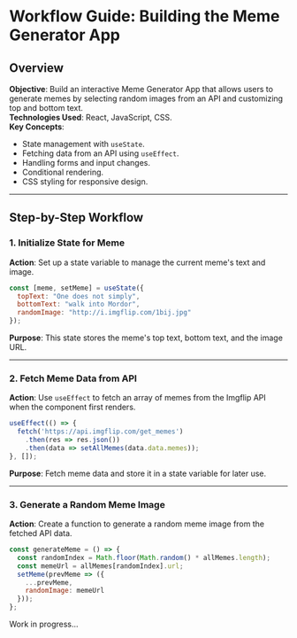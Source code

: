 # Workflow Guide: Building the Meme Generator App

## Overview
**Objective**: Build an interactive Meme Generator App that allows users to generate memes by selecting random images from an API and customizing top and bottom text.  
**Technologies Used**: React, JavaScript, CSS.  
**Key Concepts**:
- State management with `useState`.
- Fetching data from an API using `useEffect`.
- Handling forms and input changes.
- Conditional rendering.
- CSS styling for responsive design.

---

## Step-by-Step Workflow

### 1. **Initialize State for Meme**
**Action**: Set up a state variable to manage the current meme's text and image.

```javascript
const [meme, setMeme] = useState({
  topText: "One does not simply",
  bottomText: "walk into Mordor",
  randomImage: "http://i.imgflip.com/1bij.jpg"
});
```

**Purpose**: This state stores the meme's top text, bottom text, and the image URL.

---


### 2. **Fetch Meme Data from API**
**Action**: Use `useEffect` to fetch an array of memes from the Imgflip API when the component first renders.

```javascript
useEffect(() => {
  fetch('https://api.imgflip.com/get_memes')
    .then(res => res.json())
    .then(data => setAllMemes(data.data.memes));
}, []);
```

**Purpose**: Fetch meme data and store it in a state variable for later use.

---


### 3. **Generate a Random Meme Image**
**Action**: Create a function to generate a random meme image from the fetched API data.

```javascript
const generateMeme = () => {
  const randomIndex = Math.floor(Math.random() * allMemes.length);
  const memeUrl = allMemes[randomIndex].url;
  setMeme(prevMeme => ({
    ...prevMeme,
    randomImage: memeUrl
  }));
};
```




Work in progress...